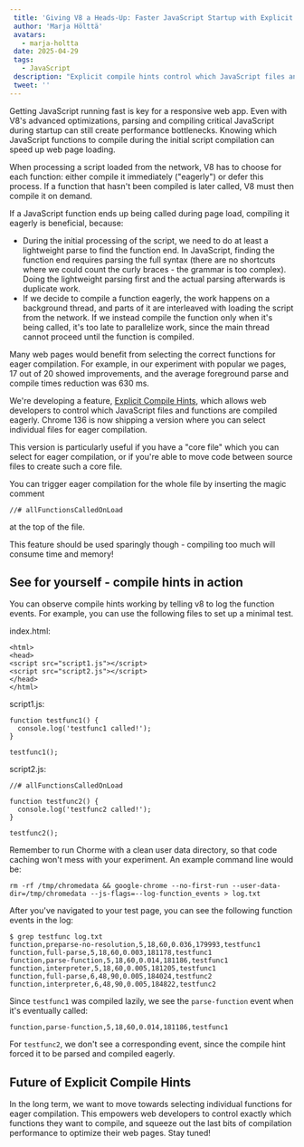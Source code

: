 ```yaml
---
 title: 'Giving V8 a Heads-Up: Faster JavaScript Startup with Explicit Compile Hints'
 author: 'Marja Hölttä'
 avatars:
   - marja-holtta
 date: 2025-04-29
 tags:
   - JavaScript
 description: "Explicit compile hints control which JavaScript files and functions are parsed and compiled eagerly"
 tweet: ''
---
```


Getting JavaScript running fast is key for a responsive web app. Even with V8's advanced optimizations, parsing and compiling critical JavaScript during startup can still create performance bottlenecks. Knowing which JavaScript functions to compile during the initial script compilation can speed up web page loading.

When processing a script loaded from the network, V8 has to choose for each function: either compile it immediately ("eagerly") or defer this process. If a function that hasn't been compiled is later called, V8 must then compile it on demand.

If a JavaScript function ends up being called during page load, compiling it eagerly is beneficial, because:

- During the initial processing of the script, we need to do at least a lightweight parse to find the function end. In JavaScript, finding the function end requires parsing the full syntax (there are no shortcuts where we could count the curly braces - the grammar is too complex). Doing the lightweight parsing first and the actual parsing afterwards is duplicate work.
- If we decide to compile a function eagerly, the work happens on a background thread, and parts of it are interleaved with loading the script from the network. If we instead compile the function only when it's being called, it's too late to parallelize work, since the main thread cannot proceed until the function is compiled.

Many web pages would benefit from selecting the correct functions for eager compilation. For example, in our experiment with popular we pages, 17 out of 20 showed improvements, and the average foreground parse and compile times reduction was 630 ms.

We're developing a feature, [Explicit Compile Hints](https://github.com/WICG/explicit-javascript-compile-hints-file-based), which allows web developers to control which JavaScript files and functions are compiled eagerly. Chrome 136 is now shipping a version where you can select individual files for eager compilation.

This version is particularly useful if you have a "core file" which you can select for eager compilation, or if you're able to move code between source files to create such a core file.

You can trigger eager compilation for the whole file by inserting the magic comment

```
//# allFunctionsCalledOnLoad
```

at the top of the file.

This feature should be used sparingly though - compiling too much will consume time and memory!

## See for yourself - compile hints in action

You can observe compile hints working by telling v8 to log the function events. For example, you can use the following files to set up a minimal test.

index.html:

```
<html>
<head>
<script src="script1.js"></script>
<script src="script2.js"></script>
</head>
</html>
```

script1.js:

```
function testfunc1() {
  console.log('testfunc1 called!');
}

testfunc1();
```

script2.js:

```
//# allFunctionsCalledOnLoad

function testfunc2() {
  console.log('testfunc2 called!');
}

testfunc2();
```

Remember to run Chorme with a clean user data directory, so that code caching won't mess with your experiment. An example command line would be:

```
rm -rf /tmp/chromedata && google-chrome --no-first-run --user-data-dir=/tmp/chromedata --js-flags=--log-function_events > log.txt
```

After you've navigated to your test page, you can see the following function events in the log:

```
$ grep testfunc log.txt
function,preparse-no-resolution,5,18,60,0.036,179993,testfunc1
function,full-parse,5,18,60,0.003,181178,testfunc1
function,parse-function,5,18,60,0.014,181186,testfunc1
function,interpreter,5,18,60,0.005,181205,testfunc1
function,full-parse,6,48,90,0.005,184024,testfunc2
function,interpreter,6,48,90,0.005,184822,testfunc2
```

Since `testfunc1` was compiled lazily, we see the `parse-function` event when it's eventually called:

```
function,parse-function,5,18,60,0.014,181186,testfunc1
```

For `testfunc2`, we don't see a corresponding event, since the compile hint forced it to be parsed and compiled eagerly.

## Future of Explicit Compile Hints

In the long term, we want to move towards selecting individual functions for eager compilation. This empowers web developers to control exactly which functions they want to compile, and squeeze out the last bits of compilation performance to optimize their web pages. Stay tuned!
